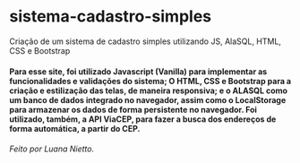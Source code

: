 # sistema-cadastro-simples
Criação de um sistema de cadastro simples utilizando JS, AlaSQL, HTML, CSS e Bootstrap

#### Para esse site, foi utilizado Javascript (Vanilla) para implementar as funcionalidades e validações do sistema; O HTML, CSS e Bootstrap para a criação e estilização das telas, de maneira responsiva; e o ALASQL como um banco de dados integrado no navegador, assim como o LocalStorage para armazenar os dados de forma persistente no navegador. Foi utilizado, também, a API ViaCEP, para fazer a busca dos endereços de forma automática, a partir do CEP.






###### Feito por Luana Nietto.
